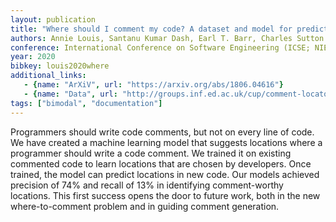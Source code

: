 ```yaml
---
layout: publication
title: "Where should I comment my code? A dataset and model for predicting locations that need comments"
authors: Annie Louis, Santanu Kumar Dash, Earl T. Barr, Charles Sutton
conference: International Conference on Software Engineering (ICSE; NIER track)
year: 2020
bibkey: louis2020where
additional_links:
   - {name: "ArXiV", url: "https://arxiv.org/abs/1806.04616"}
   - {name: "Data", url: "http://groups.inf.ed.ac.uk/cup/comment-locator"}
tags: ["bimodal", "documentation"]
---
```

Programmers should write code comments, but not on every line
of code. We have created a machine learning model that suggests
locations where a programmer should write a code comment. We
trained it on existing commented code to learn locations that are
chosen by developers. Once trained, the model can predict locations
in new code. Our models achieved precision of 74% and recall of
13% in identifying comment-worthy locations. This first success
opens the door to future work, both in the new where-to-comment
problem and in guiding comment generation.